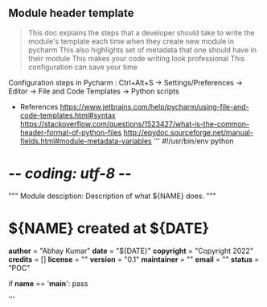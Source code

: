 ## Module header template
> This doc explains the steps that a developer should take to write the module's template each time when they create new module in pycharm
> This also highlights set of metadata that one should have in their module
> This makes your code writing look professional 
> This configuration can save your time

Configuration steps in Pycharm : Ctrl+Alt+S -> Settings/Preferences -> Editor -> File and Code Templates -> Python scripts

- References 
https://www.jetbrains.com/help/pycharm/using-file-and-code-templates.html#syntax
https://stackoverflow.com/questions/1523427/what-is-the-common-header-format-of-python-files
http://epydoc.sourceforge.net/manual-fields.html#module-metadata-variables
'''
#!/usr/bin/env python
# -*- coding: utf-8 -*-

"""
Module desciption: 
Description of what ${NAME} does.
"""
# ${NAME} created at ${DATE}
__author__ = "Abhay Kumar"
__date__ = "${DATE}"
__copyright__ = "Copyright 2022"
__credits__ = []
__license__ = ""
__version__ = "0.1"
__maintainer__ = ""
__email__ = ""
__status__ = "POC"

 if __name__ == '__main__': 
    pass
    
'''
